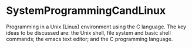 # SystemProgrammingCandLinux
Programming in a Unix (Linux) environment using the C language. The key ideas to be discussed are: the Unix shell, file system and basic shell commands; the emacs text editor; and the C programming language.
